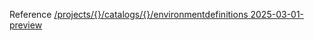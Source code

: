 Reference [/projects/{}/catalogs/{}/environmentdefinitions 2025-03-01-preview](/Resources/data-plane/microsoft.devcenter/L3Byb2plY3RzL3t9L2NhdGFsb2dzL3t9L2Vudmlyb25tZW50ZGVmaW5pdGlvbnM=/2025-03-01-preview.xml)
